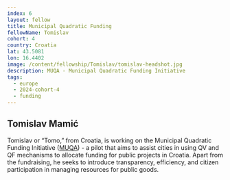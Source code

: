```yaml
---
index: 6
layout: fellow
title: Municipal Quadratic Funding
fellowName: Tomislav
cohort: 4
country: Croatia
lat: 43.5081
lon: 16.4402
image: /content/fellowship/Tomislav/tomislav-headshot.jpg
description: MUQA - Municipal Quadratic Funding Initiative
tags:
  - europe
  - 2024-cohort-4
  - funding
---
```


## Tomislav Mamić

Tomislav or “Tomo,” from Croatia, is working on the Municipal Quadratic Funding Initiative ([MUQA](https://muqa.org/)) - a pilot that aims to assist cities in using QV and QF mechanisms to allocate funding for public projects in Croatia. Apart from the fundraising, he seeks to introduce transparency, efficiency, and citizen participation in managing resources for public goods.
